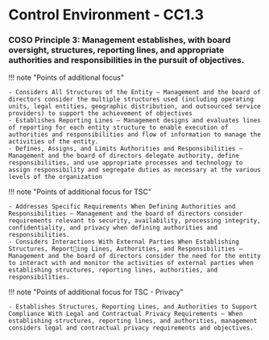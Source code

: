 #  Control Environment - CC1.3

### COSO Principle 3: Management establishes, with board oversight, structures, reporting lines, and appropriate authorities and responsibilities in the pursuit of objectives.

!!! note "Points of additional focus"

    - Considers All Structures of the Entity — Management and the board of directors consider the multiple structures used (including operating units, legal entities, geographic distribution, and outsourced service providers) to support the achievement of objectives
    - Establishes Reporting Lines — Management designs and evaluates lines of reporting for each entity structure to enable execution of authorities and responsibilities and flow of information to manage the activities of the entity.
    - Defines, Assigns, and Limits Authorities and Responsibilities — Management and the board of directors delegate authority, define responsibilities, and use appropriate processes and technology to assign responsibility and segregate duties as necessary at the various levels of the organization


!!! note "Points of additional focus for TSC"

    - Addresses Specific Requirements When Defining Authorities and Responsibilities — Management and the board of directors consider requirements relevant to security, availability, processing integrity, confidentiality, and privacy when defining authorities and responsibilities.
    - Considers Interactions With External Parties When Establishing Structures, Reporting Lines, Authorities, and Responsibilities — Management and the board of directors consider the need for the entity to interact with and monitor the activities of external parties when establishing structures, reporting lines, authorities, and responsibilities.


!!! note "Points of additional focus for TSC - Privacy"

    - Establishes Structures, Reporting Lines, and Authorities to Support Compliance With Legal and Contractual Privacy Requirements — When establishing structures, reporting lines, and authorities, management considers legal and contractual privacy requirements and objectives. 
